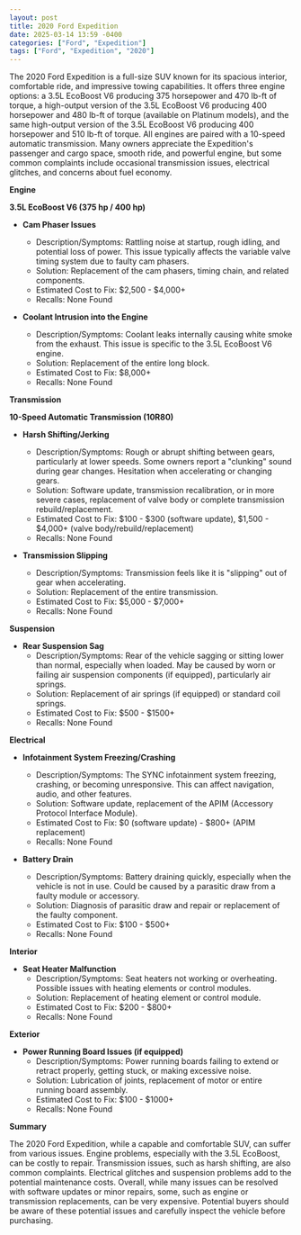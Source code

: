 ```yaml
---
layout: post
title: 2020 Ford Expedition
date: 2025-03-14 13:59 -0400
categories: ["Ford", "Expedition"]
tags: ["Ford", "Expedition", "2020"]
---
```

The 2020 Ford Expedition is a full-size SUV known for its spacious interior, comfortable ride, and impressive towing capabilities. It offers three engine options: a 3.5L EcoBoost V6 producing 375 horsepower and 470 lb-ft of torque, a high-output version of the 3.5L EcoBoost V6 producing 400 horsepower and 480 lb-ft of torque (available on Platinum models), and the same high-output version of the 3.5L EcoBoost V6 producing 400 horsepower and 510 lb-ft of torque. All engines are paired with a 10-speed automatic transmission. Many owners appreciate the Expedition's passenger and cargo space, smooth ride, and powerful engine, but some common complaints include occasional transmission issues, electrical glitches, and concerns about fuel economy.

**Engine**

**3.5L EcoBoost V6 (375 hp / 400 hp)**

* **Cam Phaser Issues**
    * Description/Symptoms: Rattling noise at startup, rough idling, and potential loss of power. This issue typically affects the variable valve timing system due to faulty cam phasers.
    * Solution: Replacement of the cam phasers, timing chain, and related components.
    * Estimated Cost to Fix: $2,500 - $4,000+
    * Recalls: None Found

* **Coolant Intrusion into the Engine**
    * Description/Symptoms: Coolant leaks internally causing white smoke from the exhaust. This issue is specific to the 3.5L EcoBoost V6 engine.
    * Solution: Replacement of the entire long block.
    * Estimated Cost to Fix: $8,000+
    * Recalls: None Found

**Transmission**

**10-Speed Automatic Transmission (10R80)**

* **Harsh Shifting/Jerking**
    * Description/Symptoms: Rough or abrupt shifting between gears, particularly at lower speeds. Some owners report a "clunking" sound during gear changes. Hesitation when accelerating or changing gears.
    * Solution: Software update, transmission recalibration, or in more severe cases, replacement of valve body or complete transmission rebuild/replacement.
    * Estimated Cost to Fix: $100 - $300 (software update), $1,500 - $4,000+ (valve body/rebuild/replacement)
    * Recalls: None Found

* **Transmission Slipping**
    * Description/Symptoms: Transmission feels like it is "slipping" out of gear when accelerating.
    * Solution: Replacement of the entire transmission.
    * Estimated Cost to Fix: $5,000 - $7,000+
    * Recalls: None Found

**Suspension**

* **Rear Suspension Sag**
    * Description/Symptoms: Rear of the vehicle sagging or sitting lower than normal, especially when loaded. May be caused by worn or failing air suspension components (if equipped), particularly air springs.
    * Solution: Replacement of air springs (if equipped) or standard coil springs.
    * Estimated Cost to Fix: $500 - $1500+
    * Recalls: None Found

**Electrical**

* **Infotainment System Freezing/Crashing**
    * Description/Symptoms: The SYNC infotainment system freezing, crashing, or becoming unresponsive. This can affect navigation, audio, and other features.
    * Solution: Software update, replacement of the APIM (Accessory Protocol Interface Module).
    * Estimated Cost to Fix: $0 (software update) - $800+ (APIM replacement)
    * Recalls: None Found

* **Battery Drain**
    * Description/Symptoms: Battery draining quickly, especially when the vehicle is not in use. Could be caused by a parasitic draw from a faulty module or accessory.
    * Solution: Diagnosis of parasitic draw and repair or replacement of the faulty component.
    * Estimated Cost to Fix: $100 - $500+
    * Recalls: None Found

**Interior**

* **Seat Heater Malfunction**
    * Description/Symptoms: Seat heaters not working or overheating. Possible issues with heating elements or control modules.
    * Solution: Replacement of heating element or control module.
    * Estimated Cost to Fix: $200 - $800+
    * Recalls: None Found

**Exterior**

* **Power Running Board Issues (if equipped)**
    * Description/Symptoms: Power running boards failing to extend or retract properly, getting stuck, or making excessive noise.
    * Solution: Lubrication of joints, replacement of motor or entire running board assembly.
    * Estimated Cost to Fix: $100 - $1000+
    * Recalls: None Found

**Summary**

The 2020 Ford Expedition, while a capable and comfortable SUV, can suffer from various issues. Engine problems, especially with the 3.5L EcoBoost, can be costly to repair. Transmission issues, such as harsh shifting, are also common complaints. Electrical glitches and suspension problems add to the potential maintenance costs. Overall, while many issues can be resolved with software updates or minor repairs, some, such as engine or transmission replacements, can be very expensive. Potential buyers should be aware of these potential issues and carefully inspect the vehicle before purchasing.


